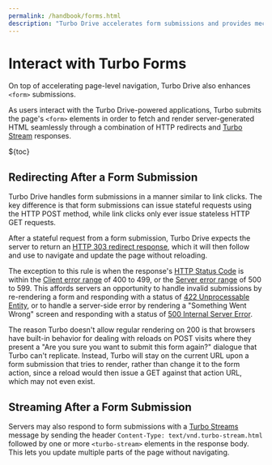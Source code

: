 ```yaml
---
permalink: /handbook/forms.html
description: "Turbo Drive accelerates form submissions and provides mechanisms to modify the current document."
---
```


# Interact with Turbo Forms

On top of accelerating page-level navigation, Turbo Drive also enhances `<form>` submissions.

As users interact with the Turbo Drive-powered applications, Turbo submits the page's `<form>` elements in order to fetch and render server-generated HTML seamlessly through a combination of HTTP redirects and [Turbo Stream](streams) responses.

${toc}

## Redirecting After a Form Submission

Turbo Drive handles form submissions in a manner similar to link clicks. The key difference is that form submissions can issue stateful requests using the HTTP POST method, while link clicks only ever issue stateless HTTP GET requests.

After a stateful request from a form submission, Turbo Drive expects the server to return an [HTTP 303 redirect response](https://en.wikipedia.org/wiki/HTTP_303), which it will then follow and use to navigate and update the page without reloading.

The exception to this rule is when the response's [HTTP Status Code] is within the [Client error range][] of 400 to 499, or the [Server error range][] of 500 to 599. This affords servers an opportunity to handle invalid submissions by re-rendering a form and responding with a status of [422 Unprocessable Entity][422], or to handle a server-side error by rendering a "Something Went Wrong" screen and responding with a status of [500 Internal Server Error][500].

The reason Turbo doesn't allow regular rendering on 200 is that browsers have built-in behavior for dealing with reloads on POST visits where they present a "Are you sure you want to submit this form again?" dialogue that Turbo can't replicate. Instead, Turbo will stay on the current URL upon a form submission that tries to render, rather than change it to the form action, since a reload would then issue a GET against that action URL, which may not even exist.

[HTTP Status Code]: https://developer.mozilla.org/en-US/docs/Web/HTTP/Status
[Client error range]: https://developer.mozilla.org/en-US/docs/Web/HTTP/Status#client_error_responses
[Server error range]: https://developer.mozilla.org/en-US/docs/Web/HTTP/Status#server_error_responses
[422]: https://developer.mozilla.org/en-US/docs/Web/HTTP/Status/422
[500]: https://developer.mozilla.org/en-US/docs/Web/HTTP/Status/500

## Streaming After a Form Submission

Servers may also respond to form submissions with a [Turbo Streams](streams) message by sending the header `Content-Type: text/vnd.turbo-stream.html` followed by one or more `<turbo-stream>` elements in the response body. This lets you update multiple parts of the page without navigating.
<br><br>
